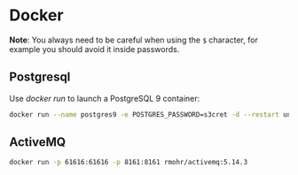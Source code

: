 # Docker

**Note**: You always need to be careful when using the `$` character, for example you should avoid it inside passwords.


## Postgresql

Use *docker run* to launch a PostgreSQL 9 container:

```bash
docker run --name postgres9 -e POSTGRES_PASSWORD=s3cret -d --restart unless-stopped -p 5001:5432 postgres:9
```


## ActiveMQ


```bash
docker run -p 61616:61616 -p 8161:8161 rmohr/activemq:5.14.3
```



